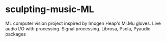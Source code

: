 # sculpting-music-ML
ML computer vision project inspired by Imogen Heap's Mi.Mu gloves. Live audio I/O with processing. Signal processing. Librosa, Psola, Pyaudio packages
